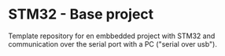 # STM32 - Base project

Template repository for en embbedded project with STM32 and communication over the serial port with a PC ("serial over usb").
